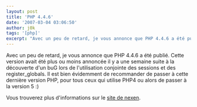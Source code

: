 ```yaml
---
layout: post
title: 'PHP 4.4.6'
date: '2007-03-04 03:06:50'
author: j0k
tags: '[php]'
excerpt: "Avec un peu de retard, je vous annonce que PHP 4.4.6 a été publié.     \nCette version avait été plus ou moins annoncée il y a une semaine suite à la découverte d'un buG lors de l'utilisation conjointe des sessions et des register_globals.   Il est bien évidemment de recommander de passer à cette dernière version PHP, pour tous ceux qui utilise PHP4 ou      …"
---
```


Avec un peu de retard, je vous annonce que PHP 4.4.6 a été publié.
Cette version avait été plus ou moins annoncée il y a une semaine suite à la découverte d'un buG lors de l'utilisation conjointe des sessions et des register_globals.   Il est bien évidemment de recommander de passer à cette dernière version PHP, pour tous ceux qui utilise PHP4 ou alors de passer à la version 5 :)

Vous trouverez plus d'informations sur le [site de nexen](http://www.nexen.net/actualites/php/16611-php_4.4.6_est_publiee.php).
